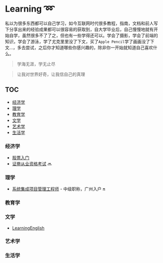 # Learning :loop: <!-- omit in toc -->

私以为很多东西都可以自己学习，如今互联网时代很多教程，指南，文档和前人写下分享出来的经验成果都可以很容易的获取到，自大学毕业后，自己慢慢地就有开始自学，虽然很多不了了之，但也有一些学得还可以。学会了摄影，学会了前端的知识，学会了游泳，学了尤克里里没了下文，买了`Apple Pencil`学了画画没了下文...，多去尝试，之后你才知道哪些你感兴趣的，除非你一开始就知道自己喜欢什么。

> 学海无涯，学无止尽

> 让我对世界好奇，让我信自己的真理 

## TOC <!-- omit in toc -->
- [经济学](#经济学)
- [理学](#理学)
- [教育学](#教育学)
- [文学](#文学)
- [艺术学](#艺术学)
- [生活学](#生活学)

### 经济学
- [股票入门](/economics/stock.md)
- [证劵从业资格考试](/economics/sac.md) :soon:

### 理学
- [系统集成项目管理工程师](/science/si.md) - 中级职称，广州入户 :on:

### 教育学

### 文学

- [LearningEnglish](https://github.com/rayliao/LearningEnglish)

### 艺术学
### 生活学
